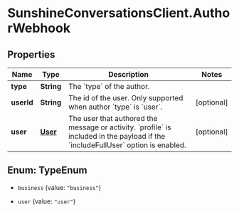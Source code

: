 # SunshineConversationsClient.AuthorWebhook

## Properties

Name | Type | Description | Notes
------------ | ------------- | ------------- | -------------
**type** | **String** | The &#x60;type&#x60; of the author. | 
**userId** | **String** | The id of the user. Only supported when author &#x60;type&#x60; is &#x60;user&#x60;. | [optional] 
**user** | [**User**](User.md) | The user that authored the message or activity. &#x60;profile&#x60; is included in the payload if the &#x60;includeFullUser&#x60; option is enabled. | [optional] 



## Enum: TypeEnum


* `business` (value: `"business"`)

* `user` (value: `"user"`)




